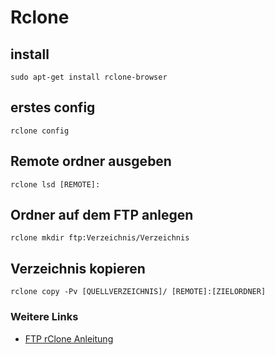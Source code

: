 # Rclone

## install
```
sudo apt-get install rclone-browser
```

## erstes config
```
rclone config
```

## Remote ordner ausgeben
```
rclone lsd [REMOTE]:
```

## Ordner auf dem FTP anlegen
```
rclone mkdir ftp:Verzeichnis/Verzeichnis
```
## Verzeichnis kopieren
```
rclone copy -Pv [QUELLVERZEICHNIS]/ [REMOTE]:[ZIELORDNER]
```

### Weitere Links
+ [FTP rClone Anleitung](https://rclone.org/ftp/)
